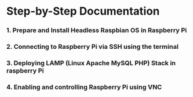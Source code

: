 # Step-by-Step Documentation
### 1. Prepare and Install Headless Raspbian OS in Raspberry Pi
### 2. Connecting to Raspberry Pi via SSH using the terminal
### 3. Deploying LAMP (Linux Apache MySQL PHP) Stack in raspberry Pi
### 4. Enabling and controlling Raspberry Pi using VNC
